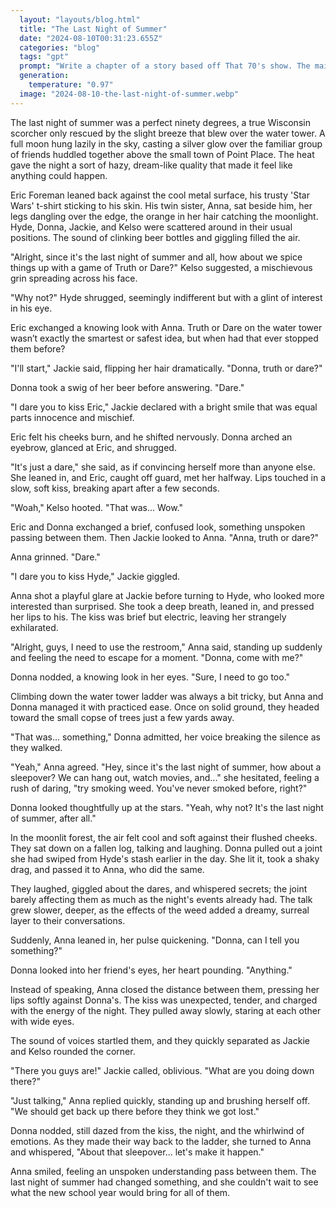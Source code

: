 ```yaml
---
  layout: "layouts/blog.html"
  title: "The Last Night of Summer"
  date: "2024-08-10T00:31:23.655Z"
  categories: "blog"
  tags: "gpt"
  prompt: "Write a chapter of a story based off That 70's show. The main character Eric foreman has an added twin sister named Anna. She is 10 months younger than Eric but she is still in the gangs grade. She has a Close friend ship with donna who doesnt smoke weed. They go to the water tower to smoke and drink and play truth or dare. Eric and donna kiss and Hyde and Anna Kiss as dares throughout the game. But after Donna and Eric Kiss Anna says she needs to go down the ladder to use the restroom in the forest. Donna and anna go down and Talk about having a sleepover since its the last night of summer and Donna wants to smoke weed for the first time with anna. They also are not thinking straight and kiss. Almost getting caught by Jackie and Kelso"
  generation: 
    temperature: "0.97"
  image: "2024-08-10-the-last-night-of-summer.webp"
---
```

The last night of summer was a perfect ninety degrees, a true Wisconsin scorcher only rescued by the slight breeze that blew over the water tower. A full moon hung lazily in the sky, casting a silver glow over the familiar group of friends huddled together above the small town of Point Place. The heat gave the night a sort of hazy, dream-like quality that made it feel like anything could happen.

Eric Foreman leaned back against the cool metal surface, his trusty 'Star Wars' t-shirt sticking to his skin. His twin sister, Anna, sat beside him, her legs dangling over the edge, the orange in her hair catching the moonlight. Hyde, Donna, Jackie, and Kelso were scattered around in their usual positions. The sound of clinking beer bottles and giggling filled the air.

"Alright, since it's the last night of summer and all, how about we spice things up with a game of Truth or Dare?" Kelso suggested, a mischievous grin spreading across his face.

"Why not?" Hyde shrugged, seemingly indifferent but with a glint of interest in his eye.

Eric exchanged a knowing look with Anna. Truth or Dare on the water tower wasn’t exactly the smartest or safest idea, but when had that ever stopped them before?

"I'll start," Jackie said, flipping her hair dramatically. "Donna, truth or dare?"

Donna took a swig of her beer before answering. "Dare."

"I dare you to kiss Eric," Jackie declared with a bright smile that was equal parts innocence and mischief.

Eric felt his cheeks burn, and he shifted nervously. Donna arched an eyebrow, glanced at Eric, and shrugged.

"It's just a dare," she said, as if convincing herself more than anyone else. She leaned in, and Eric, caught off guard, met her halfway. Lips touched in a slow, soft kiss, breaking apart after a few seconds.

"Woah," Kelso hooted. "That was... Wow."

Eric and Donna exchanged a brief, confused look, something unspoken passing between them. Then Jackie looked to Anna. "Anna, truth or dare?"

Anna grinned. "Dare."

"I dare you to kiss Hyde," Jackie giggled. 

Anna shot a playful glare at Jackie before turning to Hyde, who looked more interested than surprised. She took a deep breath, leaned in, and pressed her lips to his. The kiss was brief but electric, leaving her strangely exhilarated.

"Alright, guys, I need to use the restroom," Anna said, standing up suddenly and feeling the need to escape for a moment. "Donna, come with me?"

Donna nodded, a knowing look in her eyes. "Sure, I need to go too."

Climbing down the water tower ladder was always a bit tricky, but Anna and Donna managed it with practiced ease. Once on solid ground, they headed toward the small copse of trees just a few yards away.

"That was... something," Donna admitted, her voice breaking the silence as they walked.

"Yeah," Anna agreed. "Hey, since it's the last night of summer, how about a sleepover? We can hang out, watch movies, and..." she hesitated, feeling a rush of daring, "try smoking weed. You've never smoked before, right?"

Donna looked thoughtfully up at the stars. "Yeah, why not? It's the last night of summer, after all."

In the moonlit forest, the air felt cool and soft against their flushed cheeks. They sat down on a fallen log, talking and laughing. Donna pulled out a joint she had swiped from Hyde's stash earlier in the day. She lit it, took a shaky drag, and passed it to Anna, who did the same.

They laughed, giggled about the dares, and whispered secrets; the joint barely affecting them as much as the night's events already had. The talk grew slower, deeper, as the effects of the weed added a dreamy, surreal layer to their conversations.

Suddenly, Anna leaned in, her pulse quickening. "Donna, can I tell you something?"

Donna looked into her friend's eyes, her heart pounding. "Anything."

Instead of speaking, Anna closed the distance between them, pressing her lips softly against Donna's. The kiss was unexpected, tender, and charged with the energy of the night. They pulled away slowly, staring at each other with wide eyes.

The sound of voices startled them, and they quickly separated as Jackie and Kelso rounded the corner.

"There you guys are!" Jackie called, oblivious. "What are you doing down there?"

"Just talking," Anna replied quickly, standing up and brushing herself off. "We should get back up there before they think we got lost."

Donna nodded, still dazed from the kiss, the night, and the whirlwind of emotions. As they made their way back to the ladder, she turned to Anna and whispered, "About that sleepover... let's make it happen."

Anna smiled, feeling an unspoken understanding pass between them. The last night of summer had changed something, and she couldn't wait to see what the new school year would bring for all of them.

